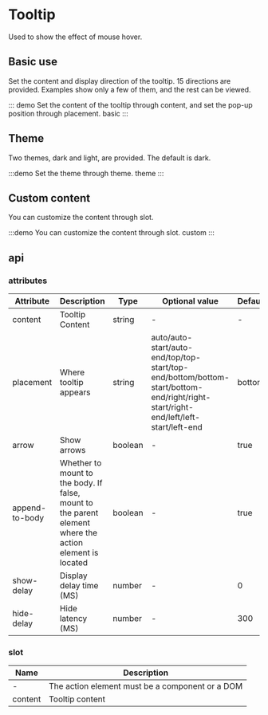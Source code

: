 # Tooltip

Used to show the effect of mouse hover.

## Basic use

Set the content and display direction of the tooltip. 15 directions are provided. Examples show only a few of them, and the rest can be viewed.

::: demo Set the content of the tooltip through content, and set the pop-up position through placement.
basic
:::

## Theme

Two themes, dark and light, are provided. The default is dark.

:::demo Set the theme through theme.
theme
:::

## Custom content

You can customize the content through slot.

:::demo You can customize the content through slot.
custom
:::

## api

### attributes

| Attribute | Description | Type | Optional value | Default |
| ---- | --- | --- | ----- | ----- |
| content | Tooltip Content | string | - | - |
| placement | Where tooltip appears | string | auto/auto-start/auto-end/top/top-start/top-end/bottom/bottom-start/bottom-end/right/right-start/right-end/left/left-start/left-end | bottom |
| arrow | Show arrows | boolean | - | true |
| append-to-body | Whether to mount to the body. If false, mount to the parent element where the action element is located | boolean | - | true |
| show-delay | Display delay time (MS) | number | - | 0 |
| hide-delay | Hide latency (MS) | number | - | 300 |

### slot

| Name | Description |
| ---- | --- |
| - | The action element must be a component or a DOM |
| content | Tooltip content |
